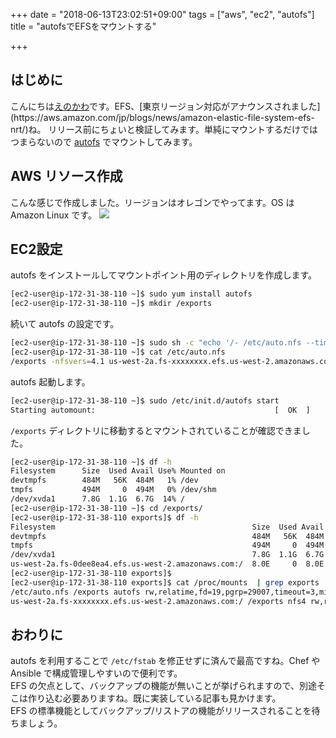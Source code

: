 +++
date = "2018-06-13T23:02:51+09:00"
tags = ["aws", "ec2", "autofs"]
title = "autofsでEFSをマウントする"

+++

## はじめに

こんにちは[えのかわ](https://twitter.com/enkw_)です。EFS、[東京リージョン対応がアナウンスされました](https://aws.amazon.com/jp/blogs/news/amazon-elastic-file-system-efs-nrt/)ね。  
リリース前にちょいと検証してみます。単純にマウントするだけではつまらないので [autofs](https://access.redhat.com/documentation/ja-jp/red_hat_enterprise_linux/7/html/storage_administration_guide/nfs-autofs) でマウントしてみます。

## AWS リソース作成
こんな感じで作成しました。リージョンはオレゴンでやってます。OS は Amazon Linux です。
<img src="/images/efs.png">

## EC2設定

autofs をインストールしてマウントポイント用のディレクトリを作成します。
```sh
[ec2-user@ip-172-31-38-110 ~]$ sudo yum install autofs
[ec2-user@ip-172-31-38-110 ~]$ mkdir /exports
```

続いて autofs の設定です。
```sh
[ec2-user@ip-172-31-38-110 ~]$ sudo sh -c "echo '/- /etc/auto.nfs --timeout=3' >> /etc/auto.master"
[ec2-user@ip-172-31-38-110 ~]$ cat /etc/auto.nfs
/exports -nfsvers=4.1 us-west-2a.fs-xxxxxxxx.efs.us-west-2.amazonaws.com:/
```

autofs 起動します。
```sh
[ec2-user@ip-172-31-38-110 ~]$ sudo /etc/init.d/autofs start
Starting automount:                                        [  OK  ]
```

`/exports` ディレクトリに移動するとマウントされていることが確認できました。
```sh
[ec2-user@ip-172-31-38-110 ~]$ df -h
Filesystem      Size  Used Avail Use% Mounted on
devtmpfs        484M   56K  484M   1% /dev
tmpfs           494M     0  494M   0% /dev/shm
/dev/xvda1      7.8G  1.1G  6.7G  14% /
[ec2-user@ip-172-31-38-110 ~]$ cd /exports/
[ec2-user@ip-172-31-38-110 exports]$ df -h
Filesystem                                            Size  Used Avail Use% Mounted on
devtmpfs                                              484M   56K  484M   1% /dev
tmpfs                                                 494M     0  494M   0% /dev/shm
/dev/xvda1                                            7.8G  1.1G  6.7G  14% /
us-west-2a.fs-0dee8ea4.efs.us-west-2.amazonaws.com:/  8.0E     0  8.0E   0% /exports
[ec2-user@ip-172-31-38-110 exports]$
[ec2-user@ip-172-31-38-110 exports]$ cat /proc/mounts  | grep exports
/etc/auto.nfs /exports autofs rw,relatime,fd=19,pgrp=29007,timeout=3,minproto=5,maxproto=5,direct 0 0
us-west-2a.fs-xxxxxxxx.efs.us-west-2.amazonaws.com:/ /exports nfs4 rw,relatime,vers=4.1,rsize=1048576,wsize=1048576,namlen=255,hard,proto=tcp,timeo=600,retrans=2,sec=sys,clientaddr=172.31.38.110,local_lock=none,addr=172.31.49.104 0 0
```

## おわりに
autofs を利用することで `/etc/fstab` を修正せずに済んで最高ですね。Chef や Ansible で構成管理しやすいので便利です。  
EFS の欠点として、バックアップの機能が無いことが挙げられますので、別途そこは作り込む必要ありますね。既に実装している記事も見かけます。  
EFS の標準機能としてバックアップ/リストアの機能がリリースされることを待ちましょう。
